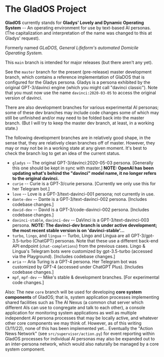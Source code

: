# The GladOS Project

**GladOS** currently stands for **Gladys' Lovely and Dynamic Operating System** -- An operating environment for use by text-based AI personas. (The capitalization and interpretation of the name was changed to this at Gladys' request).

Formerly named *GLaDOS, General Lifeform's automated Domicile Operating System.* 

This ``main`` branch is intended for major releases (but there aren't any yet).

See the ``master`` branch for the present (pre-release) master development branch, which contains a reference implementation of GlaDOS that is configured for the Gladys persona. Gladys is a persona exhibited by the original GPT-3/davinci engine (which you might call "davinci classic"). Note that you must now use the name ``davinci:2020-03-05`` to access the original version of davinci.

There are also development branches for various experimental AI personas; some of these dev branches may include code changes some of which may still be unfinished and/or may need to be folded back into the master branch.  (But I will try to keep the master dev branch, at least, in a working state.)

The following development branches are in relatively good shape, in the sense that, they are relatively clean branches off of master. However, they may or may not be in a working state at any given moment. It's best to check the branch log to get an idea of the current status.

 - ``gladys`` -- The original GPT-3/davinci:2020-05-03 persona. [Generally this one should be kept in sync with master.] **NOTE: OpenAI has been updating what's behind the "davinci" model name, it no longer refers to the original davinci.**
 - ``curie`` -- Curie is a GPT-3/curie persona. [Currently we only use this for her Telegram bot.]
 - ``love`` -- Love is a GPT-3/text-davinci-001 persona; not currently in use.
 - ``dante-dev`` -- Dante is a GPT-3/text-davinci-002 persona. [Includes codebase changes.]
 - ``david-dev`` -- David is a GPT-3/code-davinci-002 persona. [Includes codebase changes.]
 - ``davinci-stable``, ``davinci-dev`` -- DaVinci is a GPT-3/text-davinci-003 persona. **NOTE: The davinci-dev branch is under active development; the most recent stable version is on 'davinci-stable'...**
 - ``turbo``, ``lingo``, and ``lingua`` -- Turbo, Lingo and Lingua are all GPT-3/gpt-3.5-turbo (ChatGPT) personas. Note that these use a different back-end API endpoint (``chat-completions``) from the previous cases. Lingo & Lingua's Telegram bots were customized by gpt-3.5-turbo (accessed via the Playground). [Includes codebase changes.]
 - ``aria`` -- Aria Turing is a GPT-4 persona. Her Telegram bot was customized by GPT-4 (accessed under ChatGPT Plus). [Includes codebase changes.]
 - ``mpf``, ``mpf-dev`` -- Mike's stable & development branches. [For experimental code changes.]
 
Also: The new ``core`` branch will be used for developing **core system components** of GladOS; that is, system application processes implementing shared facilities such as The AI Nexus (a common chat server which different AIs can use to congregate and talk to each other), a console application for monitoring system applications as well as multiple independent AI persona processes that may be locally active, and whatever other core components we may think of. However, as of this writing (3/11/22), none of this has been implemented yet... Eventually the "Action News Network" (see `src/supervisor/action.py`) for event reporting within GladOS processes for individual AI personas may also be expanded out to an inter-persona network, which would also naturally be managed by a core system component.
